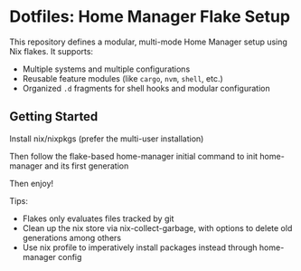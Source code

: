# Dotfiles: Home Manager Flake Setup

This repository defines a modular, multi-mode Home Manager setup using Nix flakes.
It supports:
- Multiple systems and multiple configurations
- Reusable feature modules (like `cargo`, `nvm`, `shell`, etc.)
- Organized `.d` fragments for shell hooks and modular configuration

## Getting Started

Install nix/nixpkgs (prefer the multi-user installation)

Then follow the flake-based home-manager initial command to init home-manager and its first generation

Then enjoy!

Tips:
- Flakes only evaluates files tracked by git
- Clean up the nix store via nix-collect-garbage, with options to delete old generations among others
- Use nix profile to imperatively install packages instead through home-manager config